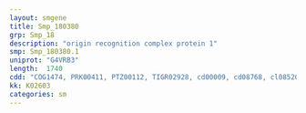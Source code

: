 ```yaml
---
layout: smgene
title: Smp_180380
grp: Smp_18
description: "origin recognition complex protein 1"
smp: Smp_180380.1
uniprot: "G4VRB3"
length:  1740
cdd: "COG1474, PRK00411, PTZ00112, TIGR02928, cd00009, cd08768, cl08520, cl21455, pfam09079, pfam13191, smart00382, smart01074"
kk: K02603
categories: sm
---
```

